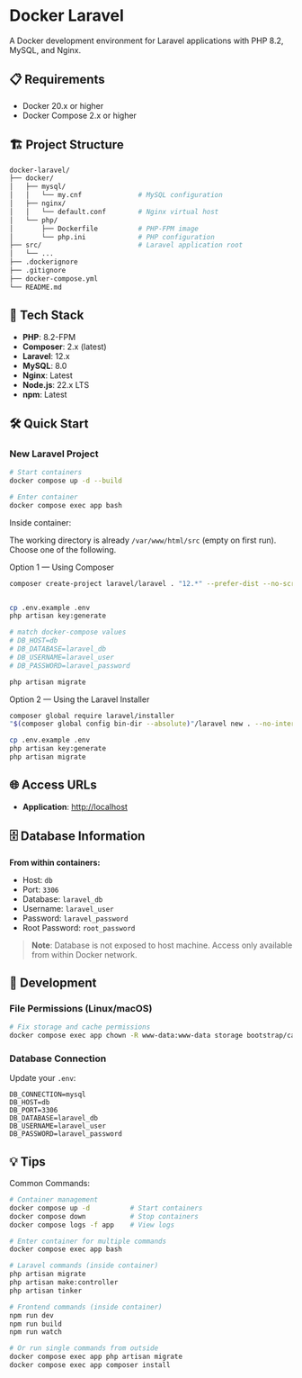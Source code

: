 # Docker Laravel

A Docker development environment for Laravel applications with PHP 8.2, MySQL, and Nginx.

## 📋 Requirements

- Docker 20.x or higher
- Docker Compose 2.x or higher

## 🏗️ Project Structure

```bash
docker-laravel/
├── docker/
│   ├── mysql/
│   │   └── my.cnf              # MySQL configuration
│   ├── nginx/
│   │   └── default.conf        # Nginx virtual host
│   └── php/
│       ├── Dockerfile          # PHP-FPM image
│       └── php.ini             # PHP configuration
├── src/                        # Laravel application root
│   └── ...
├── .dockerignore
├── .gitignore
├── docker-compose.yml
└── README.md
```

## 🚀 Tech Stack

- **PHP**: 8.2-FPM
- **Composer**: 2.x (latest)
- **Laravel**: 12.x
- **MySQL**: 8.0
- **Nginx**: Latest
- **Node.js**: 22.x LTS
- **npm**: Latest

## 🛠️ Quick Start

### New Laravel Project

```bash
# Start containers
docker compose up -d --build

# Enter container
docker compose exec app bash
```

Inside container:

The working directory is already `/var/www/html/src` (empty on first run). Choose one of the following.

Option 1 — Using Composer

```bash
composer create-project laravel/laravel . "12.*" --prefer-dist --no-scripts


cp .env.example .env
php artisan key:generate

# match docker-compose values
# DB_HOST=db
# DB_DATABASE=laravel_db
# DB_USERNAME=laravel_user
# DB_PASSWORD=laravel_password

php artisan migrate
```

Option 2 — Using the Laravel Installer

```bash
composer global require laravel/installer
"$(composer global config bin-dir --absolute)"/laravel new . --no-interaction

cp .env.example .env
php artisan key:generate
php artisan migrate
```

## 🌐 Access URLs

- **Application**: <http://localhost>

## 🗄️ Database Information

**From within containers:**

- Host: `db`
- Port: `3306`
- Database: `laravel_db`
- Username: `laravel_user`
- Password: `laravel_password`
- Root Password: `root_password`

> **Note**: Database is not exposed to host machine. Access only available from within Docker network.

## 🔧 Development

### File Permissions (Linux/macOS)

```bash
# Fix storage and cache permissions
docker compose exec app chown -R www-data:www-data storage bootstrap/cache
```

### Database Connection

Update your `.env`:

```env
DB_CONNECTION=mysql
DB_HOST=db
DB_PORT=3306
DB_DATABASE=laravel_db
DB_USERNAME=laravel_user
DB_PASSWORD=laravel_password
```

## 💡 Tips

Common Commands:

```bash
# Container management
docker compose up -d          # Start containers
docker compose down           # Stop containers
docker compose logs -f app    # View logs

# Enter container for multiple commands
docker compose exec app bash

# Laravel commands (inside container)
php artisan migrate
php artisan make:controller
php artisan tinker

# Frontend commands (inside container)
npm run dev
npm run build
npm run watch

# Or run single commands from outside
docker compose exec app php artisan migrate
docker compose exec app composer install
```
